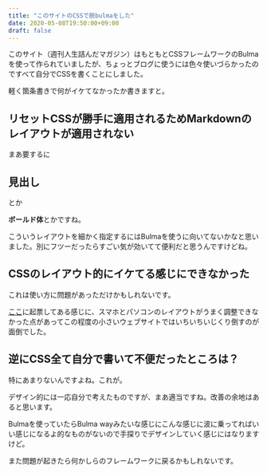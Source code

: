 ```yaml
---
title: "このサイトのCSSで脱bulmaをした"
date: 2020-05-08T19:50:00+09:00
draft: false
---
```


このサイト（週刊人生詰んだマガジン）はもともとCSSフレームワークのBulmaを使って作られていましたが、ちょっとブログに使うには色々使いづらかったのですべて自分でCSSを書くことにしました。

軽く箇条書きで何がイケてなかったか書きますと。

## リセットCSSが勝手に適用されるためMarkdownのレイアウトが適用されない

まあ要するに

## 見出し

とか

**ボールド体**とかですね。

こういうレイアウトを細かく指定するにはBulmaを使うに向いてないかなと思いました。別にフツーだったらすごい気が効いてて便利だと思うんですけどね。

## CSSのレイアウト的にイケてる感じにできなかった

これは使い方に問題があっただけかもしれないです。

[ここ](https://github.com/TinyKitten/Blog/issues/2)に起票してある感じに、スマホとパソコンのレイアウトがうまく調整できなかった点があってこの程度の小さいウェブサイトではいちいちいじくり倒すのが面倒でした。

## 逆にCSS全て自分で書いて不便だったところは？

特にあまりないんですよね。これが。

デザイン的には一応自分で考えたものですが、まあ適当ですね。改善の余地はあると思います。

Bulmaを使っていたらBulma wayみたいな感じにこんな感じに波に乗ってればいい感じになるよ的なものがないので手探りでデザインしていく感じにはなりますけど。

また問題が起きたら何かしらのフレームワークに戻るかもしれないです。